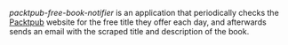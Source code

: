 *packtpub-free-book-notifier* is an application that periodically checks 
the [Packtpub](https://www.packtpub.com/) website for the free title they offer each day, and afterwards
sends an email with the scraped title and description of the book.